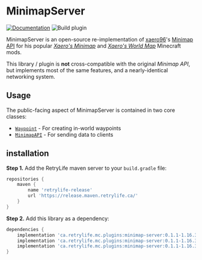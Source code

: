 # MinimapServer
[![Documentation](https://img.shields.io/badge/-documentation-blue)](https://ewpratten.retrylife.ca/MinimapServer) ![Build plugin](https://github.com/Ewpratten/MinimapServer/workflows/Build%20plugin/badge.svg)

MinimapServer is an open-source re-implementation of [xaero96](https://www.curseforge.com/members/xaero96/projects)'s [Minimap API](https://www.spigotmc.org/resources/minimapapi.35354/) for his popular *[Xaero's Minimap](https://www.curseforge.com/minecraft/mc-mods/xaeros-minimap)* and *[Xaero's World Map](https://www.curseforge.com/minecraft/mc-mods/xaeros-world-map)* Minecraft mods.

This library / plugin is **not** cross-compatible with the original *Minimap API*, but implements most of the same features, and a nearly-identical networking system.

## Usage

The public-facing aspect of MinimapServer is contained in two core classes:

 - [`Waypoint`](https://ewpratten.retrylife.ca/MinimapServer/ca/retrylife/mc/plugins/minimap_server/api/Waypoint.html) - For creating in-world waypoints
 - [`MinimapAPI`](https://ewpratten.retrylife.ca/MinimapServer/ca/retrylife/mc/plugins/minimap_server/api/MinimapAPI.html) - For sending data to clients

## installation

**Step 1.** Add the RetryLife maven server to your `build.gradle` file:

```groovy
repositories {
    maven { 
        name 'retrylife-release'
        url 'https://release.maven.retrylife.ca/' 
    }
}
```

**Step 2.** Add this library as a dependency:

```groovy
dependencies {
    implementation 'ca.retrylife.mc.plugins:minimap-server:0.1.1-1.16.3'
    implementation 'ca.retrylife.mc.plugins:minimap-server:0.1.1-1.16.3:sources'
    implementation 'ca.retrylife.mc.plugins:minimap-server:0.1.1-1.16.3:javadoc'
}
```

